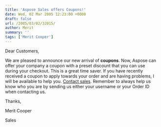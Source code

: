 ```yaml
---
title: 'Aspose Sales offers Coupons!'
date: Wed, 02 Mar 2005 12:23:00 +0000
draft: false
url: /2005/03/02/32015/
author: Merit
summary: ''
tags: ['Merit Cooper']
---
```


Dear Customers,  
  

We are pleased to announce our new arrival of **coupons**. Now, Aspose can offer your company a coupon with a preset discount that you can use during your checkout. This is a great time saver. If you have recently received a coupon to apply towards your order and are having problems, I will be available to help you. [Contact sales][1]. Remember to always help us know who you are by sending us either your username or your Order ID when contacting us.  
  

Thanks,  

Merit Cooper  

Sales




[1]: mailto:sales@aspose.com



